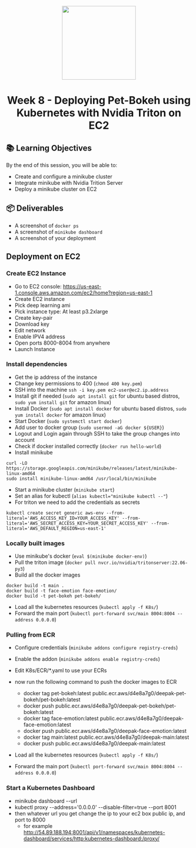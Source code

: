 <p align = "center" draggable=”false”
   ><img src="https://user-images.githubusercontent.com/37101144/161836199-fdb0219d-0361-4988-bf26-48b0fad160a3.png"
     width="200px"
     height="auto"/>
</p>

# <h1 align="center" id="heading">Week 8 - Deploying Pet-Bokeh using Kubernetes with Nvidia Triton on EC2</h1>

## 📚 Learning Objectives

By the end of this session, you will be able to:

- Create and configure a minikube cluster
- Integrate minikube with Nvidia Trition Server
- Deploy a minikube cluster on EC2

## 📦 Deliverables

- A screenshot of `docker ps`
- A screenshot of `minikube dashboard`
- A screenshot of your deployment


## Deployment on EC2

### Create EC2 Instance

- Go to EC2 console: <https://us-east-1.console.aws.amazon.com/ec2/home?region=us-east-1>
- Create EC2 instance
- Pick deep learning ami
- Pick instance type: At least p3.2xlarge
- Create key-pair
- Download key
- Edit network
- Enable IPV4 address
- Open ports 8000-8004 from anywhere
- Launch Instance

### Install dependencies

- Get the ip address of the instance
- Change key permissions to 400 (`chmod 400 key.pem`)
- SSH into the machine `ssh -i key.pem ec2-user@ec2.ip.address`
- Install git if needed (`sudo apt install git` for ubuntu based distros, `sudo yum install git` for amazon linux)
- Install Docker (`sudo apt install docker` for ubuntu based distros, `sudo yum install docker` for amazon linux)
- Start Docker (`sudo systemctl start docker`)
- Add user to docker group (`sudo usermod -aG docker ${USER}`)
- Logout and Login again through SSH to take the group changes into account
- Check if docker installed correctly (`docker run hello-world`)
- Install minikube

```
curl -LO https://storage.googleapis.com/minikube/releases/latest/minikube-linux-amd64
sudo install minikube-linux-amd64 /usr/local/bin/minikube

```

- Start a minikube cluster (`minikube start`)
- Set an alias for kubectl (`alias kubectl="minikube kubectl --"`)
- For triton we need to add the credentials as secrets

```
kubectl create secret generic aws-env --from-literal='AWS_ACCESS_KEY_ID=YOUR_ACCESS_KEY' --from-literal='AWS_SECRET_ACCESS_KEY=YOUR_SECRET_ACCESS_KEY' --from-literal='AWS_DEFAULT_REGION=us-east-1'
```

### Locally built images

- Use minikube's docker (`eval $(minikube docker-env)`)
- Pull the triton image (`docker pull nvcr.io/nvidia/tritonserver:22.06-py3`)
- Build all the docker images

```
docker build -t main .
docker build -t face-emotion face-emotion/
docker build -t pet-bokeh pet-bokeh/
```

- Load all the kubernetes resources (`kubectl apply -f K8s/`)
- Forward the main port (`kubectl port-forward svc/main 8004:8004 --address 0.0.0.0`)

### Pulling from ECR

- Configure credentials (`minikube addons configure registry-creds`)
- Enable the addon (`minikube addons enable registry-creds`)
- Edit K8s/ECR/*.yaml to use your ECRs
- now run the following command to push the docker images to ECR
    - docker tag pet-bokeh:latest public.ecr.aws/d4e8a7g0/deepak-pet-bokeh/pet-bokeh:latest
    - docker push public.ecr.aws/d4e8a7g0/deepak-pet-bokeh/pet-bokeh:latest
    - docker tag face-emotion:latest public.ecr.aws/d4e8a7g0/deepak-face-emotion:latest
    - docker push public.ecr.aws/d4e8a7g0/deepak-face-emotion:latest
    - docker tag main:latest public.ecr.aws/d4e8a7g0/deepak-main:latest
    - docker push public.ecr.aws/d4e8a7g0/deepak-main:latest

- Load all the kubernetes resources (`kubectl apply -f K8s/`)
- Forward the main port (`kubectl port-forward svc/main 8004:8004 --address 0.0.0.0`)

### Start a Kubernetes Dashboard
- minikube dashboard --url
- kubectl proxy --address='0.0.0.0' --disable-filter=true --port 8001
- then whatever url you get change the ip to your ec2 box public ip, and port to 8000
  - for example http://54.89.188.194:8001/api/v1/namespaces/kubernetes-dashboard/services/http:kubernetes-dashboard:/proxy/


